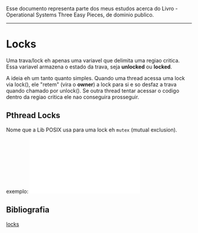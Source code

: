Esse documento representa parte dos meus estudos acerca do Livro - Operational Systems  Three Easy Pieces, de dominio publico.

---

# Locks

Uma trava/lock eh apenas uma variavel que delimita uma regiao critica. Essa variavel armazena o estado da trava, seja **unlocked** ou **locked**. 

A ideia eh um tanto quanto simples. Quando uma thread acessa uma lock via lock(), ele "retem" (vira o __owner__) a lock para si e so desfaz a trava quando chamado por unlock(). Se outra thread tentar acessar o codigo dentro da regiao critica ele nao conseguira prosseguir. 

## Pthread Locks

Nome que a Lib POSIX usa para uma lock eh `mutex` (mutual exclusion).

exemplo: ![codigo](praticos/28-locks.c)




## Bibliografia
[locks](https://pages.cs.wisc.edu/~remzi/OSTEP/threads-locks.pdf)
